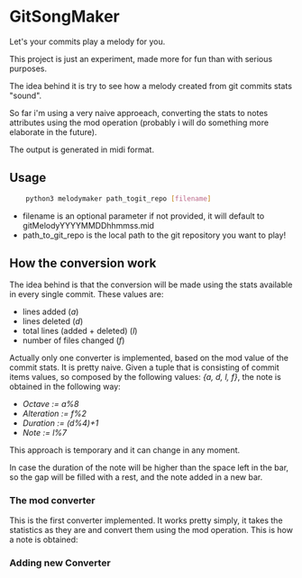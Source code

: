# GitSongMaker

Let's your commits play a melody for you.

This project is just an experiment, made more for fun than with serious purposes. 

The idea behind it is try to see how a melody created from git commits stats "sound". 

So far i'm using a very naive approeach, converting the stats to notes attributes using the mod operation (probably i will do something more elaborate in the future). 

The output is generated in midi format.

## Usage

```bash
    python3 melodymaker path_togit_repo [filename]
```

* filename is an optional parameter if not provided, it will default to gitMelodyYYYYMMDDhhmmss.mid
* path_to_git_repo is the local path to the git repository you want to play!

## How the conversion work

The idea behind is that the conversion will be made using the stats available in every single commit. These values are: 

* lines added (*a*)
* lines deleted (*d*)
* total lines (added + deleted) (*l*)
* number of files changed (*f*)

Actually only one converter is implemented, based on the mod value of the commit stats. 
It is pretty naive. Given a tuple that is consisting of commit items values, so composed by the following values: *{a, d, l, f}*, the note is obtained in the following way:

* *Octave :=  a%8*
* *Alteration := f%2*
* *Duration := (d%4)+1*
* *Note := l%7*

This approach is temporary and it can change in any moment. 

In case the duration of the note will be higher than the space left in the bar, so the gap will be filled with a rest, and the note added in a new bar.

### The mod converter

This is the first converter implemented. It works pretty simply, it takes the statistics as they are and convert them using the mod operation. This is how a note is obtained:


### Adding new Converter




